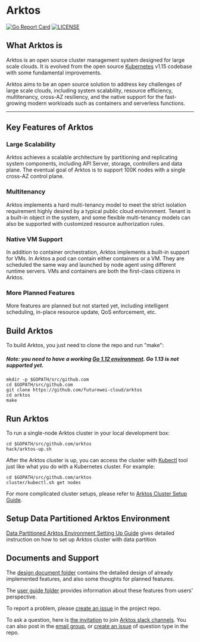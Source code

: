 # Arktos



[![Go Report Card](https://goreportcard.com/badge/github.com/futurewei-cloud/arktos)](https://goreportcard.com/report/github.com/futurewei-cloud/arktos)
[![LICENSE](https://img.shields.io/badge/license-apache%202.0-green)](https://github.com/futurewei-cloud/arktos/blob/master/LICENSE)


## What Arktos is

Arktos is an open source cluster management system designed for large scale clouds. It is evolved from the open source [Kubernetes](https://github.com/kubernetes/kubernetesh) v1.15 codebase with some fundamental improvements. 


Arktos aims to be an open source solution to address key challenges of large scale clouds, including system scalability, resource efficiency, multitenancy, cross-AZ resiliency, and the native support for the fast-growing modern workloads such as containers and serverless functions. 

----

## Key Features of Arktos


### Large Scalability

Arktos achieves a scalable architecture by partitioning and replicating system components, including API Server, storage, controllers and data plane. The eventual goal of Arktos is to support 100K nodes with a single cross-AZ control plane.

### Multitenancy

Arktos implements a hard multi-tenancy model to meet the strict isolation requirement highly desired by a typical public cloud environment. Tenant is a built-in object in the system, and some flexible multi-tenancy models can also be supported with customized resource authorization rules.

### Native VM Support

In addition to container orchestration, Arktos implements a built-in support for VMs. In Arktos a pod can contain either containers or a VM. They are scheduled the same way and launched by node agent using different runtime servers. VMs and containers are both the first-class citizens in Arktos.


### More Planned Features

More features are planned but not started yet, including intelligent scheduling, in-place resource update, QoS enforcement, etc.


## Build Arktos


To build Arktos, you just need to clone the repo and run "make":

##### Note: you need to have a working [Go 1.12 environment](https://golang.org/doc/install). Go 1.13 is not supported yet.

```
mkdir -p $GOPATH/src/github.com
cd $GOPATH/src/github.com
git clone https://github.com/futurewei-cloud/arktos
cd arktos
make
```

## Run Arktos

To run a single-node Arktos cluster in your local development box:

```
cd $GOPATH/src/github.com/arktos
hack/arktos-up.sh
```

After the Arktos cluster is up, you can access the cluster with [Kubectl](https://kubernetes.io/docs/tasks/tools/install-kubectl/) tool just like what you do with a Kubernetes cluster. For example:

```
cd $GOPATH/src/github.com/arktos
cluster/kubectl.sh get nodes
```

For more complicated cluster setups, please refer to [Arktos Cluster Setup Guide](https://github.com/futurewei-cloud/arktos/blob/master/docs/setup-guide/multi-node-dev-cluster.md).   

## Setup Data Partitioned Arktos Environment

[Data Partitioned Arktos Environment Setting Up Guide](docs/setup-guide/arktos-apiserver-partition.md) gives detailed instruction on how to set up Arktos cluster with data partition

## Documents and Support

The [design document folder](https://github.com/futurewei-cloud/arktos/tree/master/docs/design-proposals/) contains the detailed design of already implemented features, and also some thoughts for planned features.

The [user guide folder](https://github.com/futurewei-cloud/arktos/tree/master/docs/user-guide/) provides information about these features from users' perspective.

To report a problem, please [create an issue](https://github.com/futurewei-cloud/arktos/issues) in the project repo. 

To ask a question, here is [the invitation](https://join.slack.com/t/arktosworkspace/shared_invite/zt-cmak5gjq-rBxX4vX2TGMyNeU~jzAMLQ) to join [Arktos slack channels](http://arktosworkspace.slack.com/). You can also post in the [email group](https://groups.google.com/forum/#!forum/arktos-user), or [create an issue](https://github.com/futurewei-cloud/arktos/issues) of question type in the repo.
